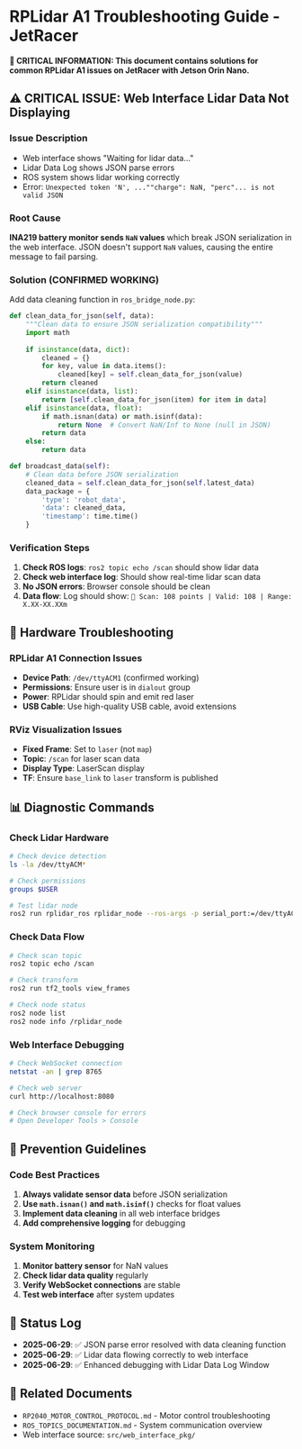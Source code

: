 # RPLidar A1 Troubleshooting Guide - JetRacer

**🎯 CRITICAL INFORMATION: This document contains solutions for common RPLidar A1 issues on JetRacer with Jetson Orin Nano.**

## ⚠️ CRITICAL ISSUE: Web Interface Lidar Data Not Displaying

### Issue Description
- Web interface shows "Waiting for lidar data..."
- Lidar Data Log shows JSON parse errors
- ROS system shows lidar working correctly
- Error: `Unexpected token 'N', ...""charge": NaN, "perc"... is not valid JSON`

### Root Cause
**INA219 battery monitor sends `NaN` values** which break JSON serialization in the web interface. JSON doesn't support `NaN` values, causing the entire message to fail parsing.

### Solution (CONFIRMED WORKING)
Add data cleaning function in `ros_bridge_node.py`:

```python
def clean_data_for_json(self, data):
    """Clean data to ensure JSON serialization compatibility"""
    import math
    
    if isinstance(data, dict):
        cleaned = {}
        for key, value in data.items():
            cleaned[key] = self.clean_data_for_json(value)
        return cleaned
    elif isinstance(data, list):
        return [self.clean_data_for_json(item) for item in data]
    elif isinstance(data, float):
        if math.isnan(data) or math.isinf(data):
            return None  # Convert NaN/Inf to None (null in JSON)
        return data
    else:
        return data

def broadcast_data(self):
    # Clean data before JSON serialization
    cleaned_data = self.clean_data_for_json(self.latest_data)
    data_package = {
        'type': 'robot_data',
        'data': cleaned_data,
        'timestamp': time.time()
    }
```

### Verification Steps
1. **Check ROS logs**: `ros2 topic echo /scan` should show lidar data
2. **Check web interface log**: Should show real-time lidar scan data
3. **No JSON errors**: Browser console should be clean
4. **Data flow**: Log should show: `📡 Scan: 108 points | Valid: 108 | Range: X.XX-XX.XXm`

## 🔧 Hardware Troubleshooting

### RPLidar A1 Connection Issues
- **Device Path**: `/dev/ttyACM1` (confirmed working)
- **Permissions**: Ensure user is in `dialout` group
- **Power**: RPLidar should spin and emit red laser
- **USB Cable**: Use high-quality USB cable, avoid extensions

### RViz Visualization Issues
- **Fixed Frame**: Set to `laser` (not `map`)
- **Topic**: `/scan` for laser scan data
- **Display Type**: LaserScan display
- **TF**: Ensure `base_link` to `laser` transform is published

## 📊 Diagnostic Commands

### Check Lidar Hardware
```bash
# Check device detection
ls -la /dev/ttyACM*

# Check permissions
groups $USER

# Test lidar node
ros2 run rplidar_ros rplidar_node --ros-args -p serial_port:=/dev/ttyACM1
```

### Check Data Flow
```bash
# Check scan topic
ros2 topic echo /scan

# Check transform
ros2 run tf2_tools view_frames

# Check node status
ros2 node list
ros2 node info /rplidar_node
```

### Web Interface Debugging
```bash
# Check WebSocket connection
netstat -an | grep 8765

# Check web server
curl http://localhost:8080

# Check browser console for errors
# Open Developer Tools > Console
```

## 🚀 Prevention Guidelines

### Code Best Practices
1. **Always validate sensor data** before JSON serialization
2. **Use `math.isnan()` and `math.isinf()`** checks for float values
3. **Implement data cleaning** in all web interface bridges
4. **Add comprehensive logging** for debugging

### System Monitoring
1. **Monitor battery sensor** for NaN values
2. **Check lidar data quality** regularly
3. **Verify WebSocket connections** are stable
4. **Test web interface** after system updates

## 📝 Status Log

- **2025-06-29**: ✅ JSON parse error resolved with data cleaning function
- **2025-06-29**: ✅ Lidar data flowing correctly to web interface
- **2025-06-29**: ✅ Enhanced debugging with Lidar Data Log Window

## 🔗 Related Documents

- `RP2040_MOTOR_CONTROL_PROTOCOL.md` - Motor control troubleshooting
- `ROS_TOPICS_DOCUMENTATION.md` - System communication overview
- Web interface source: `src/web_interface_pkg/`
